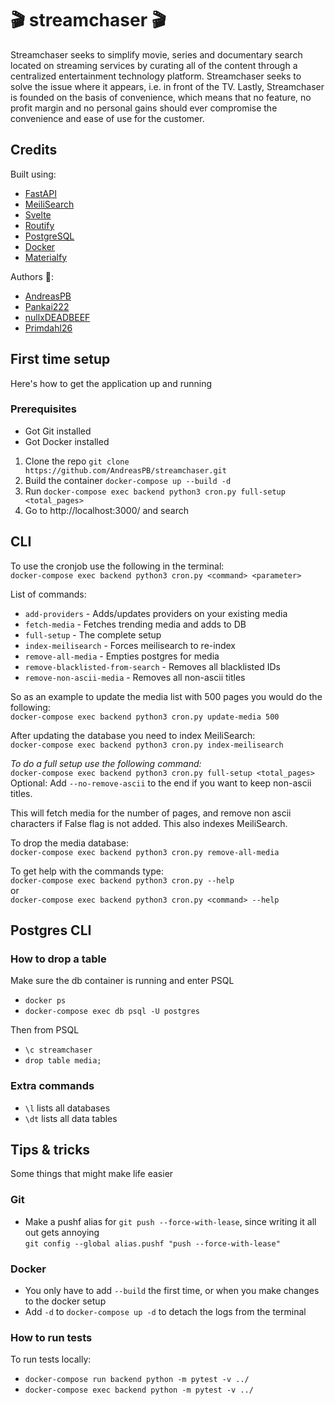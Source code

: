 # 🎬 streamchaser 🎬
Streamchaser seeks to simplify movie, series and documentary search located on streaming services by curating all of the content through a centralized entertainment technology platform. 
Streamchaser seeks to solve the issue where it appears, i.e. in front of the TV. 
Lastly, Streamchaser is founded on the basis of convenience, which means that no feature, 
no profit margin and no personal gains should ever compromise the convenience and ease of use for the customer.

## Credits
Built using:
* [FastAPI](https://github.com/tiangolo/fastapi) 
* [MeiliSearch](https://github.com/meilisearch/MeiliSearch)
* [Svelte](https://github.com/sveltejs/svelte)
* [Routify](https://github.com/roxiness/routify)
* [PostgreSQL](https://github.com/postgres/postgres) 
* [Docker](https://github.com/docker)
* [Materialfy](https://github.com/TheComputerM/svelte-materialify)

Authors 👷:
* [AndreasPB](https://github.com/AndreasPB)
* [Pankai222](https://github.com/Pankai222)
* [nullxDEADBEEF](https://github.com/nullxDEADBEEF)
* [Primdahl26](https://github.com/Primdahl26)


## First time setup
Here's how to get the application up and running

### Prerequisites
* Got Git installed
* Got Docker installed

1. Clone the repo `git clone https://github.com/AndreasPB/streamchaser.git`
2. Build the container `docker-compose up --build -d`  
3. Run `docker-compose exec backend python3 cron.py full-setup <total_pages>`
4. Go to http://localhost:3000/ and search

## CLI
To use the cronjob use the following in the terminal:  
`docker-compose exec backend python3 cron.py <command> <parameter>`

List of commands:
* `add-providers` - Adds/updates providers on your existing media
* `fetch-media` - Fetches trending media and adds to DB
* `full-setup` - The complete setup
* `index-meilisearch` - Forces meilisearch to re-index
* `remove-all-media` - Empties postgres for media
* `remove-blacklisted-from-search` - Removes all blacklisted IDs
* `remove-non-ascii-media` - Removes all non-ascii titles

So as an example to update the media list with 500 pages you would do the following:  
`docker-compose exec backend python3 cron.py update-media 500`

After updating the database you need to index MeiliSearch:  
`docker-compose exec backend python3 cron.py index-meilisearch`

*To do a full setup use the following command:*  
`docker-compose exec backend python3 cron.py full-setup <total_pages>`  
Optional: Add `--no-remove-ascii` to the end if you want to keep non-ascii titles. 

This will fetch media for the number of pages, and remove non ascii characters if False flag is not added.  This also indexes MeiliSearch.

To drop the media database:  
`docker-compose exec backend python3 cron.py remove-all-media`

To get help with the commands type:  
`docker-compose exec backend python3 cron.py --help`  
or  
`docker-compose exec backend python3 cron.py <command> --help`


## Postgres CLI
### How to drop a table
Make sure the db container is running and enter PSQL
* `docker ps`
* `docker-compose exec db psql -U postgres`

Then from PSQL
* `\c streamchaser`
* `drop table media;`

### Extra commands
* `\l` lists all databases
* `\dt` lists all data tables

## Tips & tricks
Some things that might make life easier

### Git
* Make a pushf alias for `git push --force-with-lease`, since writing it all out gets annoying  
`git config --global alias.pushf "push --force-with-lease"`

### Docker
* You only have to add `--build` the first time, or when you make changes to the docker setup
* Add `-d` to `docker-compose up -d` to detach the logs from the terminal

### How to run tests
To run tests locally:  
* `docker-compose run backend python -m pytest -v ../` 
* `docker-compose exec backend python -m pytest -v ../`
